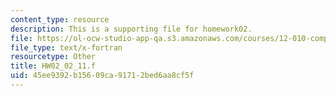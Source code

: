 ```yaml
---
content_type: resource
description: This is a supporting file for homework02.
file: https://ol-ocw-studio-app-qa.s3.amazonaws.com/courses/12-010-computational-methods-of-scientific-programming-fall-2011/45ee9392b15609ca91712bed6aa8cf5f_HW02_02_11.f
file_type: text/x-fortran
resourcetype: Other
title: HW02_02_11.f
uid: 45ee9392-b156-09ca-9171-2bed6aa8cf5f
---
```

